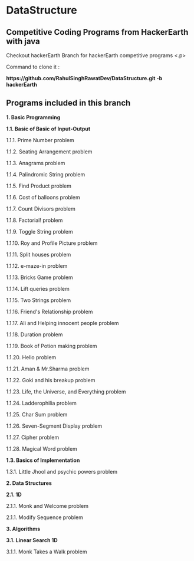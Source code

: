 # DataStructure
</html>
<h2> Competitive Coding Programs from HackerEarth with java</h2>
<p> Checkout hackerEarth Branch for hackerEarth competitive programs <.p>
<p> Command to clone it : <b>
<p>https://github.com/RahulSinghRawatDev/DataStructure.git -b hackerEarth</b></p>
<h2> Programs included in this branch </h2>
<p><b>1. Basic Programming</b></p>
<p><b>1.1. Basic of Basic of Input-Output </b></p>

<p>1.1.1. Prime Number problem </p>
<p>1.1.2. Seating Arrangement problem </p>
<p>1.1.3. Anagrams problem </p>
<p>1.1.4. Palindromic String problem </p>
<p>1.1.5. Find Product problem </p>
<p>1.1.6. Cost of balloons problem </p>
<p>1.1.7. Count Divisors problem </p>
<p>1.1.8. Factorial! problem </p>
<p>1.1.9. Toggle String problem </p>
<p>1.1.10. Roy and Profile Picture problem </p>
<p>1.1.11. Split houses problem </p>
<p>1.1.12. e-maze-in problem </p>
<p>1.1.13. Bricks Game problem </p>
<p>1.1.14. Lift queries problem </p>
<p>1.1.15. Two Strings problem </p>
<p>1.1.16. Friend's Relationship problem </p>
<p>1.1.17. Ali and Helping innocent people problem </p>
<p>1.1.18. Duration problem </p>
<p>1.1.19. Book of Potion making problem </p>
<p>1.1.20. Hello problem </p>
<p>1.1.21. Aman & Mr.Sharma problem </p>
<p>1.1.22. Goki and his breakup problem </p>
<p>1.1.23. Life, the Universe, and Everything problem </p>
<p>1.1.24. Ladderophilia problem </p>
<p>1.1.25. Char Sum problem </p>
<p>1.1.26. Seven-Segment Display problem </p>
<p>1.1.27. Cipher problem </p>
<p>1.1.28. Magical Word problem </p>

<p><b>1.3. Basics of Implementation </b></p>
<p>1.3.1. Little Jhool and psychic powers problem </p>


<p><b>2. Data Structures</b></p>
<p><b>2.1. 1D </b></p>

<p>2.1.1. Monk and Welcome problem </p>
<p>2.1.1. Modify Sequence problem </p>

<p><b>3. Algorithms</b></p>
<p><b>3.1. Linear Search  1D </b></p>

<p>3.1.1. Monk Takes a Walk problem </p>
 

</html>

